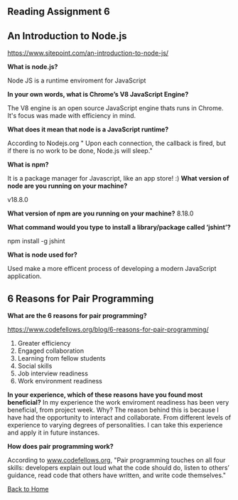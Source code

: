 ## Reading Assignment 6

## An Introduction to Node.js

https://www.sitepoint.com/an-introduction-to-node-js/

**What is node.js?**

Node JS is a runtime enviroment for JavaScript

**In your own words, what is Chrome’s V8 JavaScript Engine?**

The V8 engine is an open source JavaScript engine thats runs in Chrome. It's focus was made with efficiency in mind.


**What does it mean that node is a JavaScript runtime?**

According to Nodejs.org "
Upon each connection, the callback is fired, but if there is no work to be done, Node.js will sleep."

**What is npm?**

It is a package manager for Javascript, like an app store! :)
**What version of node are you running on your machine?**

v18.8.0

**What version of npm are you running on your machine?**
8.18.0

**What command would you type to install a library/package called ‘jshint’?**

npm install -g jshint

**What is node used for?**

Used make a more efficent process of developing a modern JavaScript application.

## 6 Reasons for Pair Programming

**What are the 6 reasons for pair programming?**

https://www.codefellows.org/blog/6-reasons-for-pair-programming/

1. Greater efficiency
2. Engaged collaboration
3. Learning from fellow students
4. Social skills
5. Job interview readiness
6. Work environment readiness

**In your experience, which of these reasons have you found most beneficial?**
In my experience the work enviroment readiness has been very beneficial, from project week. Why? The reason behind this is because I have had the opportunity to interact and collaborate. From different levels of experience to varying degrees of personalities. I can take this experience and apply it in future instances. 

**How does pair programming work?**

According to www.codefellows.org, "Pair programming touches on all four skills: developers explain out loud what the code should do, listen to others’ guidance, read code that others have written, and write code themselves."



[Back to Home](https://zusolaris.github.io/reading-notes/)